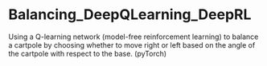 # Balancing_DeepQLearning_DeepRL
Using a Q-learning network (model-free reinforcement learning) to balance a cartpole by choosing whether to move right or left based on the angle of the cartpole with respect to the base. (pyTorch)
